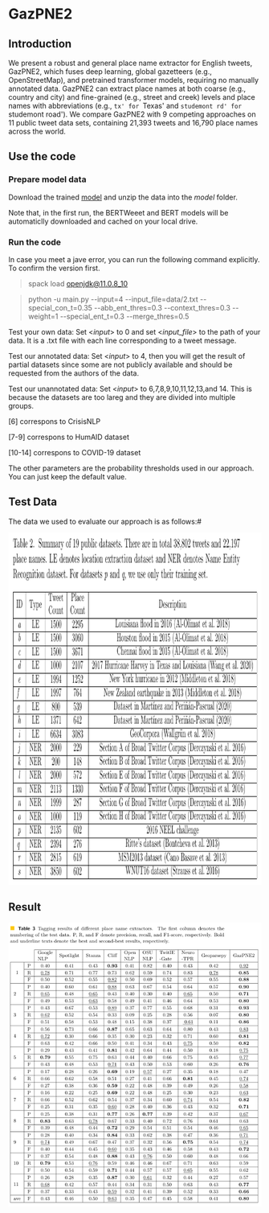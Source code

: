 # GazPNE2
## Introduction
We present a robust and general place name extractor for English tweets, GazPNE2,  which fuses deep learning, global gazetteers (e.g., OpenStreetMap), and pretrained transformer models, requiring no manually annotated data. GazPNE2 can extract place names at both coarse (e.g., country and city) and fine-grained (e.g., street and creek) levels and place names with abbreviations (e.g., `tx' for `Texas' and `studemont rd' for `studemont road'). We compare GazPNE2 with 9 competing approaches on 11 public tweet data sets, containing 21,393 tweets and 16,790 place names across the world.
## Use the code
### Prepare model data
Download the trained [model](https://drive.google.com/file/d/1j4CSF13Uoajcfh1h-yBuvVXo_-rub05o/view?usp=sharing) and unzip the data into the _model_ folder.

Note that, in the first run, the BERTWeeet and BERT models will be automaticlly downloaded and cached on your local drive.



### Run the code
In case you meet a jave error, you can run the following command explicitly. To confirm the version first.

> spack load openjdk@11.0.8_10

> python -u main.py --input=4 --input_file=data/2.txt --special_con_t=0.35  --abb_ent_thres=0.3 --context_thres=0.3 --weight=1 --special_ent_t=0.3 --merge_thres=0.5 
 
Test your own data: Set <*input*> to 0 and set <*input_file*> to the path of your data. It is a .txt file with each line corresponding to a tweet message.

Test our annotated data: Set <*input*> to 4, then you will get the result of partial datasets since some are not publicly available and should be requested from the authors of the data.

Test our unannotated data: Set <*input*> to 6,7,8,9,10,11,12,13,and 14. This is because the datasets are too lareg and they are divided into multiple groups.

[6] correspons to CrisisNLP

[7-9] correspons to HumAID dataset

[10-14] correspons to COVID-19 dataset

The other parameters are the probability thresholds used in our approach. You can just keep the default value.

## Test Data
The data we used to evaluate our approach is as follows:#
<p align="center">
<a href="url">
 <img src="figure/data.png" height="700" width="550" ></a>
</p>

## Result
<p align="center">
<a href="url">
 <img src="figure/result.png" ></a>
</p>
